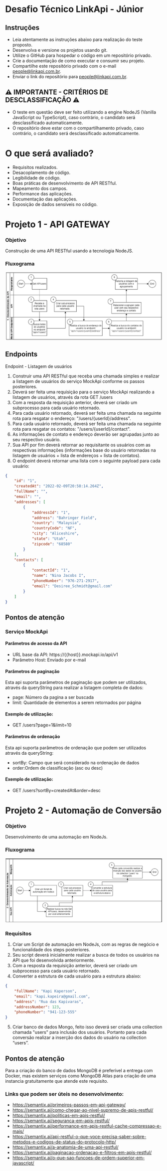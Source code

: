 # Desafio Técnico LinkApi - Júnior
## Instruções
- Leia atentamente as instruções abaixo para realização do teste proposto.
- Desenvolva e versione os projetos usando git.
- Utilize o GitHub para hospedar o código em um repositório privado.
- Crie a documentação de como executar e consumir seu projeto.
- Compartilhe este repositório privado com o e-mail people@linkapi.com.br.
- Enviar o link do repositório para people@linkapi.com.br.

## ⚠ IMPORTANTE - CRITÉRIOS DE DESCLASSIFICAÇÃO ⚠

- O teste em questão deve ser feito utilizando a engine NodeJS (Vanilla JavaScript ou
TypeScript), caso contrário, o candidato será desclassificado automaticamente.
- O repositório deve estar com o compartilhamento privado, caso contrário, o candidato será
desclassificado automaticamente.

# O que será avaliado?
- Requisitos realizados.
- Desacoplamento de código.
- Legibilidade de código.
- Boas práticas de desenvolvimento de API RESTful.
- Mapeamento dos campos.
- Performance das aplicações.
- Documentação das aplicações.
- Exposição de dados sensíveis no código.

# Projeto 1 - API GATEWAY 

### Objetivo
Construção de uma API RESTful usando a tecnologia NodeJS.
### Fluxograma

![image](./apigateway.png)

## Endpoints
Endpoint - Listagem de usuários
1. Construir uma API RESTful que receba uma chamada simples e realizar a listagem de usuários do
serviço MockApi conforme os passos posteriores.
2. Deverá ser feita uma requisição para o serviço MockApi realizando a listagem de usuários, através da rota GET /users
3. Com a resposta da requisição anterior, deverá ser criado um subprocesso para cada usuário
retornado.
4. Para cada usuário retornado, deverá ser feita uma chamada na seguinte rota para resgatar o
endereço: "/users/{userId}/address".
5. Para cada usuário retornado, deverá ser feita uma chamada na seguinte rota para resgatar os
contatos: "/users/{userId}/contact".
6. As informações de contato e endereço deverão ser agrupadas junto ao seu respectivo usuário.
7. Sua API por fim deverá retornar ao requisitante os usuários com as respectivas informações
(informações base do usuário retornadas na listagem de usuários + lista de endereços + lista de
contatos).
8. O endpoint deverá retornar uma lista com o seguinte payload para cada usuário:
```json
{
	"id": "1",
	"createdAt": "2022-02-09T20:58:14.264Z",
	"fullName": "",
	"email": "",
	"addresses": [
		{
			"addressId": "1",
			"address": "Bahringer Field",
			"country": "Malaysia",
			"countryCode": "NF",
			"city": "Aliceshire",
			"state": "Utah",
			"zipcode": "68580"
		}
	],
	"contacts": [
		{
			"contactId": "1",
			"name": "Nina Jacobs I",
			"phoneNumber": "976-271-2917",
			"email": "Desiree_Schmidt@gmail.com"
		}
	]
}
```
## Pontos de atenção
### Serviço MockApi
#### Parâmetros de acesso da API
- URL base da API: https://{{host}}.mockapi.io/api/v1
- Parâmetro Host: Enviado por e-mail
#### Parâmetros de paginação
Esta api suporta parâmetros de paginação que podem ser utilizados, através da queryString para realizar a listagem completa de dados:
- page: Número da pagina a ser buscada
- limit: Quantidade de elementos a serem retornados por página
 #### Exemplo de utilização:
- GET /users?page=1&limit=10
#### Parâmetros de ordenação
Esta api suporta parâmetros de ordenação que podem ser utilizados através da queryString:
- sortBy: Campo que será considerado na ordenação de dados
- order:Ordem de classificação (asc ou desc)
#### Exemplo de utilização:
- GET /users?sortBy=createdAt&order=desc



# Projeto 2 - Automação de Conversão
### Objetivo
Desenvolvimento de uma automação em NodeJs.
### Fluxograma

![image](./atm.png)

### Requisitos
1. Criar um Script de automação em NodeJs, com as regras de negócio e funcionalidade dos steps
posteriores.
2. Seu script deverá inicialmente realizar a busca de todos os usuários na API que foi desenvolvida
anteriormente.
3. Com a resposta da requisição anterior, deverá ser criado um subprocesso para cada usuário
retornado.
4. Converter a estrutura de cada usuário para a estrutura abaixo:

```json
{
	"fullName": "Kapi Kaperson",
	"email": "kapi.kapeira@gmail.com",
	"address": "Rua das Kapivaras",
	"addressNumber": 123,
	"phoneNumber": "941-123-555"
}
```
5. Criar banco de dados Mongo, feito isso deverá ser criada uma collection chamada "users" para
inclusão dos usuários. Portanto para cada conversão realizar a inserção dos dados do usuário na
collection “users”.
## Pontos de atenção
Para a criação do banco de dados MongoDB é preferível a entrega com Docker, mas existem serviços
como MongoDB Atlas para criação de uma instancia gratuitamente que atende este requisito.

### Links que podem ser úteis no desenvolvimento:

- https://semantix.ai/primeiros-passos-em-api-gateway/
- https://semantix.ai/como-chegar-ao-nivel-supremo-de-apis-restful/
- https://semantix.ai/politicas-em-apis-restful/
- https://semantix.ai/seguranca-em-apis-restful/
- https://semantix.ai/performance-em-apis-restful-cache-compressao-e-mais/
- https://semantix.ai/api-restful-o-que-voce-precisa-saber-sobre-metodos-e-codigos-de-status-do-protocolo-http/
- https://semantix.ai/a-anatomia-de-uma-api-restful/
- https://semantix.ai/paginacao-ordenacao-e-filtros-em-apis-restful/
- https://semantix.ai/o-que-sao-funcoes-de-ordem-superior-em-javascript/
